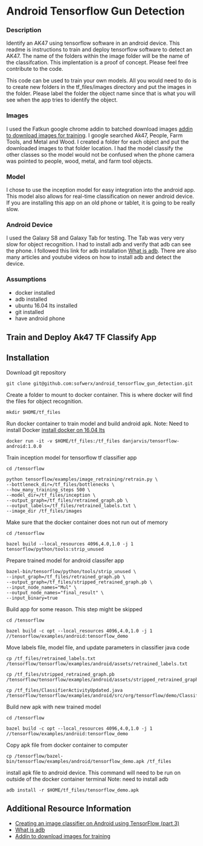 # Android Tensorflow Gun Detection

### Description
Identify an AK47 using tensorflow software in an android device. This readme is  instructions to train and deploy tensorflow software to detect an AK47. The name of the folders within the image folder will be the name of the classifcation. This implentation is a proof of concept. Please feel free contribute to the code.

This code can be used to train your own models. All you would need to do is to create new folders in the tf_files/images directory and put the images in the folder. Please label the folder the object name since that is what you will see when the app tries to identify the object. 

### Images
I used the Fatkun google chrome addin to batched download images [addin to download images for training](https://www.pcsteps.com/5170-mass-download-images-chrome/). I google searched Ak47, People, Farm Tools, and Metal and Wood. I created a folder for each object and put the downloaded images to that folder location. I had the model classify the other classes so the model would not be confused when the phone camera was pointed to people, wood, metal, and farm tool objects. 

### Model
I chose to use the inception model for easy integration into the android app. This model also allows for real-time classification on newer android device. If you are installing this app on an old phone or tablet, it is going to be really slow.

### Android Device
I used the Galaxy S8 and Galaxy Tab for testing. The Tab was very very slow for object recognition. I had to install adb and verify that adb can see the phone. I followed this link for adb installation [What is adb](https://developer.android.com/studio/command-line/adb.html#move). There are also many articles and youtube videos on how to install adb and detect the device.



### Assumptions
* docker installed
* adb installed
* ubuntu 16.04 lts installed
* git installed
* have android phone


## Train and Deploy Ak47 TF Classify App
## Installation

Download git repository
```
git clone git@github.com:sofwerx/android_tensorflow_gun_detection.git
```

Create a folder to mount to docker container. This is where docker will find the files for object recognition.

```
mkdir $HOME/tf_files
```

Run docker container to train model and build android apk. Note: Need to install Docker [install docker on 16.04 lts](https://www.digitalocean.com/community/tutorials/how-to-install-and-use-docker-on-ubuntu-16-04)
```
docker run -it -v $HOME/tf_files:/tf_files danjarvis/tensorflow-android:1.0.0
```
Train inception model for tensorflow tf classifier app
```
cd /tensorflow

python tensorflow/examples/image_retraining/retrain.py \
--bottleneck_dir=/tf_files/bottlenecks \
--how_many_training_steps 500 \
--model_dir=/tf_files/inception \
--output_graph=/tf_files/retrained_graph.pb \
--output_labels=/tf_files/retrained_labels.txt \
--image_dir /tf_files/images
```

Make sure that the docker container does not run out of memory

```
cd /tensorflow

bazel build --local_resources 4096,4.0,1.0 -j 1 tensorflow/python/tools:strip_unused
```
Prepare trained model for android classifer app

```
bazel-bin/tensorflow/python/tools/strip_unused \
--input_graph=/tf_files/retrained_graph.pb \
--output_graph=/tf_files/stripped_retrained_graph.pb \
--input_node_names="Mul" \
--output_node_names="final_result" \
--input_binary=true
```
Build app for some reason. This step might be skipped
```
cd /tensorflow

bazel build -c opt --local_resources 4096,4.0,1.0 -j 1 //tensorflow/examples/android:tensorflow_demo
```
Move labels file, model file, and update parameters in classifier java code
```
cp /tf_files/retrained_labels.txt /tensorflow/tensorflow/examples/android/assets/retrained_labels.txt

cp /tf_files/stripped_retrained_graph.pb /tensorflow/tensorflow/examples/android/assets/stripped_retrained_graph.pb

cp /tf_files/ClassifierActivityUpdated.java /tensorflow/tensorflow/examples/android/src/org/tensorflow/demo/ClassifierActivity.java
```
Build new apk with new trained model
```
cd /tensorflow

bazel build -c opt --local_resources 4096,4.0,1.0 -j 1 //tensorflow/examples/android:tensorflow_demo
```
Copy apk file from docker container to computer
```
cp /tensorflow/bazel-bin/tensorflow/examples/android/tensorflow_demo.apk /tf_files
```

install apk file to android device. This command will need to be run on outside of the docker container terminal Note: need to install adb
```
adb install -r $HOME/tf_files/tensorflow_demo.apk
```



## Additional Resource Information

* [Creating an image classifier on Android using TensorFlow (part 3)](https://medium.com/@daj/creating-an-image-classifier-on-android-using-tensorflow-part-3-215d61cb5fcd)
* [What is adb](https://developer.android.com/studio/command-line/adb.html#move)
* [Addin to download images for training](https://www.pcsteps.com/5170-mass-download-images-chrome/)

